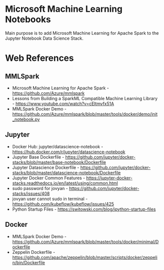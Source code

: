 # Microsoft Machine Learning Notebooks
Main purpose is to add Microsoft Machine Learning for Apache Spark to the Jupyter Notebook Data Science Stack.

# Web References

## MMLSpark
- Microsoft Machine Learning for Apache Spark - https://github.com/Azure/mmlspark
- Lessons from Building a SparkML Compatible Machine Learning Library - https://www.youtube.com/watch?v=cEltmvfx51A
- MMLSpark Docker Demo - https://github.com/Azure/mmlspark/blob/master/tools/docker/demo/init_notebook.py

## Jupyter
- Docker Hub: jupyter/datascience-notebook - https://hub.docker.com/r/jupyter/datascience-notebook
- Jupyter Base Dockerfile - https://github.com/jupyter/docker-stacks/blob/master/base-notebook/Dockerfile
- Jupyter Datascience Dockerfile - https://github.com/jupyter/docker-stacks/blob/master/datascience-notebook/Dockerfile
- Jupyter Docker Common Features - https://jupyter-docker-stacks.readthedocs.io/en/latest/using/common.html
- sudo password for jovyan - https://github.com/jupyter/docker-stacks/issues/408
- jovyan user cannot sudo in terminal - https://github.com/kubeflow/kubeflow/issues/425
- Python Startup Files - https://switowski.com/blog/ipython-startup-files

## Docker
- MMLSpark Docker Demo - https://github.com/Azure/mmlspark/blob/master/tools/docker/minimal/Dockerfile
- Zeppelin Dockerfile - https://github.com/apache/zeppelin/blob/master/scripts/docker/zeppelin/bin/Dockerfile
